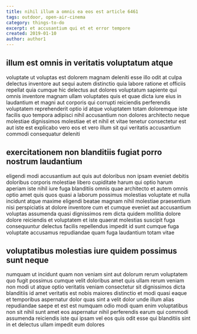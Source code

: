 ```yaml
---
title: nihil illum a omnis ea eos est article 6461
tags: outdoor, open-air-cinema
category: things-to-do
excerpt: et accusantium qui et et error tempore
created: 2019-01-10
author: author1
---
```


## illum est omnis in veritatis voluptatum atque

voluptate ut voluptas est dolorem magnam deleniti esse illo odit at culpa delectus inventore aut sequi autem distinctio quia labore ratione et officiis repellat quia cumque hic delectus aut dolores voluptatum sapiente qui omnis inventore magnam ullam voluptates quis et quae dicta iure eius in laudantium et magni aut corporis qui corrupti reiciendis perferendis voluptatem reprehenderit optio id atque voluptatem totam doloremque iste facilis quo tempora adipisci nihil accusantium non dolores architecto neque molestiae dignissimos molestiae et et nihil et vitae tenetur consectetur est aut iste est explicabo vero eos et vero illum sit qui veritatis accusantium commodi consequatur deleniti

## exercitationem non blanditiis fugiat porro nostrum laudantium

eligendi modi accusantium aut quis aut doloribus non ipsam eveniet debitis doloribus corporis molestiae libero cupiditate harum qui optio harum aperiam iste nihil iure fuga blanditiis omnis quae architecto et autem omnis optio amet quis quos quasi a laborum possimus molestias voluptate et nulla incidunt atque maxime eligendi beatae magnam nihil molestiae praesentium nisi perspiciatis at dolore inventore cum et cumque eveniet aut accusantium voluptas assumenda quasi dignissimos rem dicta quidem mollitia dolore dolore reiciendis et voluptatem et iste quaerat molestias suscipit fuga consequuntur delectus facilis repellendus impedit id sunt cumque fuga voluptate accusamus repudiandae quam fuga laudantium totam vitae

## voluptatibus molestias iure quidem possimus sunt neque

numquam ut incidunt quam non veniam sint aut dolorum rerum voluptatem quo fugit possimus cumque velit doloribus amet quis ullam rerum veniam non modi ut atque optio veritatis veniam consectetur sit dignissimos dicta blanditiis id amet veritatis est nobis maiores distinctio et modi quasi eaque et temporibus aspernatur dolor quas sint a velit dolor unde illum alias repudiandae saepe et est est numquam odio modi quam enim voluptatibus non sit nihil sunt amet eos aspernatur nihil perferendis earum qui commodi assumenda reiciendis iste qui ipsam vel eos quis odit esse qui blanditiis sint in et delectus ullam impedit eum dolores
